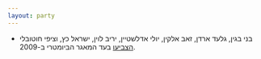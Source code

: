 ```yaml
---
layout: party
---
```


* בני בגין, גלעד ארדן, זאב אלקין, יולי אדלשטיין, יריב לוין, ישראל כץ, וציפי חוטובלי 
  [הצביעו](https://oknesset.org/vote/652/) בעד המאגר הביומטרי ב-2009.
